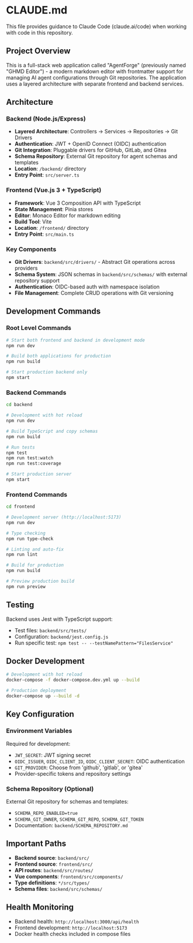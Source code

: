 # CLAUDE.md

This file provides guidance to Claude Code (claude.ai/code) when working with code in this repository.

## Project Overview

This is a full-stack web application called "AgentForge" (previously named "GHMD Editor") - a modern markdown editor with frontmatter support for managing AI agent configurations through Git repositories. The application uses a layered architecture with separate frontend and backend services.

## Architecture

### Backend (Node.js/Express)
- **Layered Architecture**: Controllers → Services → Repositories → Git Drivers
- **Authentication**: JWT + OpenID Connect (OIDC) authentication
- **Git Integration**: Pluggable drivers for GitHub, GitLab, and Gitea
- **Schema Repository**: External Git repository for agent schemas and templates
- **Location**: `/backend/` directory
- **Entry Point**: `src/server.ts`

### Frontend (Vue.js 3 + TypeScript)
- **Framework**: Vue 3 Composition API with TypeScript
- **State Management**: Pinia stores
- **Editor**: Monaco Editor for markdown editing
- **Build Tool**: Vite
- **Location**: `/frontend/` directory
- **Entry Point**: `src/main.ts`

### Key Components
- **Git Drivers**: `backend/src/drivers/` - Abstract Git operations across providers
- **Schema System**: JSON schemas in `backend/src/schemas/` with external repository support
- **Authentication**: OIDC-based auth with namespace isolation
- **File Management**: Complete CRUD operations with Git versioning

## Development Commands

### Root Level Commands
```bash
# Start both frontend and backend in development mode
npm run dev

# Build both applications for production
npm run build

# Start production backend only
npm start
```

### Backend Commands
```bash
cd backend

# Development with hot reload
npm run dev

# Build TypeScript and copy schemas
npm run build

# Run tests
npm test
npm run test:watch
npm run test:coverage

# Start production server
npm start
```

### Frontend Commands  
```bash
cd frontend

# Development server (http://localhost:5173)
npm run dev

# Type checking
npm run type-check

# Linting and auto-fix
npm run lint

# Build for production
npm run build

# Preview production build
npm run preview
```

## Testing

Backend uses Jest with TypeScript support:
- Test files: `backend/src/tests/`
- Configuration: `backend/jest.config.js`
- Run specific test: `npm test -- --testNamePattern="FilesService"`

## Docker Development

```bash
# Development with hot reload
docker-compose -f docker-compose.dev.yml up --build

# Production deployment
docker-compose up --build -d
```

## Key Configuration

### Environment Variables
Required for development:
- `JWT_SECRET`: JWT signing secret
- `OIDC_ISSUER`, `OIDC_CLIENT_ID`, `OIDC_CLIENT_SECRET`: OIDC authentication
- `GIT_PROVIDER`: Choose from 'github', 'gitlab', or 'gitea'
- Provider-specific tokens and repository settings

### Schema Repository (Optional)
External Git repository for schemas and templates:
- `SCHEMA_REPO_ENABLED=true`
- `SCHEMA_GIT_OWNER`, `SCHEMA_GIT_REPO`, `SCHEMA_GIT_TOKEN`
- Documentation: `backend/SCHEMA_REPOSITORY.md`

## Important Paths

- **Backend source**: `backend/src/`
- **Frontend source**: `frontend/src/`
- **API routes**: `backend/src/routes/`
- **Vue components**: `frontend/src/components/`
- **Type definitions**: `*/src/types/`
- **Schema files**: `backend/src/schemas/`

## Health Monitoring

- Backend health: `http://localhost:3000/api/health`
- Frontend development: `http://localhost:5173`
- Docker health checks included in compose files
